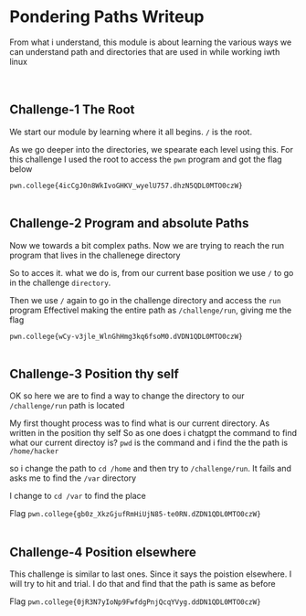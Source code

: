 # Pondering Paths Writeup
From what i understand, this module is about learning the various ways we can understand path and directories that are used in while working iwth linux
<br><br><br>

## Challenge-1 The Root
We start our module by learning where it all begins. `/` is the root. 

As we go deeper into the directories, we spearate each level using this.
For this challenge I used the root to access the `pwn` program and got the flag below

`pwn.college{4icCgJ0n8WkIvoGHKV_wyelU757.dhzN5QDL0MTO0czW}`
<br><br>

## Challenge-2 Program and absolute Paths
Now we towards a bit complex paths. Now we are trying to reach the run program that lives in the challenege directory

So to acces it. what we do is, from our current base position we use `/` to go in the challenge `directory`.

Then we use `/` again to go in the challenge directory and access the `run` program
Effectivel making the entire path as `/challenge/run`, giving me the flag

`pwn.college{wCy-v3jle_WlnGhHmg3kq6fsoM0.dVDN1QDL0MTO0czW}`
<br><br>

## Challenge-3 Position thy self
OK so here we are to find a way to change the directory to our `/challenge/run` path is located

My first thought process was to find what is our current directory. As written in the position thy self
So as one does i chatgpt the command to find what our current directoy is? `pwd` is the command and i find the the path is `/home/hacker`

so i change the path to `cd /home` and then try to `/challenge/run`. It fails and asks me to find the `/var` directory

I change to `cd /var` to find the place

Flag `pwn.college{gb0z_XkzGjufRmHiUjN85-te0RN.dZDN1QDL0MTO0czW}`
<br><br>

## Challenge-4 Position elsewhere
This challenge is similar to last ones. Since it says the poistion elsewhere. I will try to hit and trial.
I do that and find that the path is same as before

Flag `pwn.college{0jR3N7yIoNp9FwfdgPnjQcqYVyg.ddDN1QDL0MTO0czW}`
<br><br>

